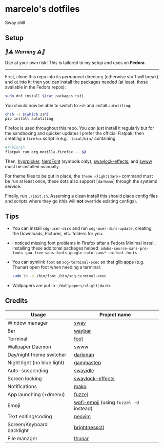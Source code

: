 # marcelo's dotfiles

Sway shill

## Setup

### _🚧⚠️ Warning ⚠️🚧_

Use at your own risk! This is tailored to my setup and uses on **Fedora**.

---

First, clone this repo into its _permanent_ directory (otherwise stuff will
break) and `cd` into it; then you can install the packages needed (at least,
those available in the Fedora repos):

```bash
sudo dnf install $(cat packages.txt)
```

You should now be able to switch to `zsh` and install `autotiling`:

```bash
chsh -s $(which zsh)
pip install autotiling
```

Firefox is used throughout this repo. You _can_ just install it regularly but
for the sandboxing and quicker updates I prefer the official Flatpak; then
creating a `firefox` script in e.g. `.local/bin/` containing:

```bash
#!/bin/sh
flatpak run org.mozilla.firefox -- $@
```

Then, [hyprpicker], [NerdFont] (symbols only), [swaylock-effects], and [swww]
must be installed manually.

For theme files to be put in place, the `theme <light|dark>` command must be
run at least once, these dots also support [`darkman`] through the systemd
service.

Finally, run `./init.sh`. Assuming a clean install this should place config
files and scripts where they go (this will **not** override existing configs).

## Tips

- You can install `xdg-user-dirs` and run `xdg-user-dirs-update`, creating
  the Downloads, Pictures, etc. folders for you.
- I noticed missing font problems in Firefox after a Fedora Minimal
  install, installing these additonal packages helped:
  `adobe-source-sans-pro-fonts gnu-free-sans-fonts google-noto-sans*
unifont-fonts`
- You can symlink `foot` as `xdg-terminal-exec` so that glib apps (e.g.
  Thunar) open foot when needing a terminal:

  ```bash
  sudo ln -s /bin/foot /bin/xdg-terminal-exec
  ```

- Wallpapers are put in `~/Wallpapers/<light|dark>`

## Credits

| Usage                       | Project name                             |
| --------------------------- | ---------------------------------------- |
| Window manager              | [sway]                                   |
| Bar                         | [waybar]                                 |
| Terminal                    | [foot]                                   |
| Wallpaper Daemon            | [swww]                                   |
| Day/night theme switcher    | [darkman]                                |
| Night light (no blue light) | [gammastep]                              |
| Auto-suspending             | [swayidle]                               |
| Screen locking              | [swaylock-effects]                       |
| Notifications               | [mako]                                   |
| App launching (+dmenu)      | [fuzzel]                                 |
| Emoji                       | [wofi-emoji] (using `fuzzel -d` instead) |
| Text editing/coding         | [neovim]                                 |
| Screen/Keyboard backlight   | [brightnessctl]                          |
| File manager                | [thunar]                                 |

[hyprpicker]: https://github.com/hyprwm/hyprpicker
[NerdFont]: https://www.nerdfonts.com/font-downloads
[sway]: https://swaywm.org/
[waybar]: https://github.com/Alexays/Waybar
[foot]: https://codeberg.org/dnkl/foot
[swww]: https://github.com/Horus645/swww
[darkman]: https://gitlab.com/whynothugo/darkman
[gammastep]: https://gitlab.com/chinstrap/gammastep
[swayidle]: https://github.com/swaywm/swayidle
[swaylock-effects]: https://github.com/mortie/swaylock-effects
[mako]: https://github.com/emersion/mako
[fuzzel]: https://codeberg.org/dnkl/fuzzel
[wofi-emoji]: https://github.com/Zeioth/wofi-emoji
[neovim]: https://neovim.io/
[brightnessctl]: https://github.com/Hummer12007/brightnessctl
[thunar]: https://gitlab.xfce.org/xfce/thunar
